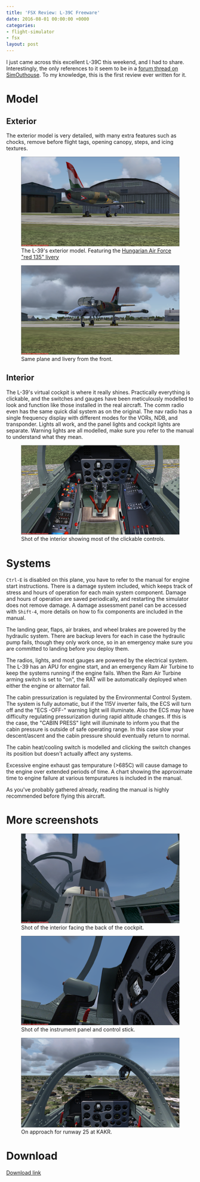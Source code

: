 ```yaml
---
title: 'FSX Review: L-39C Freeware'
date: 2016-08-01 00:00:00 +0000
categories:
- flight-simulator
- fsx
layout: post
---
```


I just came across this excellent L-39C this weekend, and I had to share. Interestingly, the only references to it seem to be in a [forum thread on SimOuthouse](http://www.sim-outhouse.com/sohforums/showthread.php?92435-DoughBree-L-39C-%28FSX%29). To my knowledge, this is the first review ever written for it.

# Model

## Exterior

The exterior model is very detailed, with many extra features such as chocks, remove before flight tags, opening canopy, steps, and icing textures.

<figure>
<img src="/assets/l39-exterior.png" alt="Picture of the l-39's exterior">
<figcaption>The L-39's exterior model. Featuring the <a href="http://www.sim-outhouse.com/sohforums/showthread.php?94934-L39C-Albatros-Capali-zip">Hungarian Air Force "red 135" livery</a></figcaption>
</figure>


<figure>
<img src="/assets/l39-exterior-front.png" alt="Picture of the l-39's exterior">
<figcaption>Same plane and livery from the front.</figcaption>
</figure>


## Interior

The L-39's virtual cockpit is where it really shines. Practically everything is clickable, and the switches and gauges have been meticulously modelled to look and function like those installed in the real aircraft. The comm radio even has the same quick dial system as on the original. The nav radio has a single frequency display with different modes for the VORs, NDB, and transponder. Lights all work, and the panel lights and cockpit lights are separate. Warning lights are all modelled, make sure you refer to the manual to understand what they mean.

<figure>
<img src="/assets/l39-interior.png" alt="Picture of the l-39's interior">
<figcaption>Shot of the interior showing most of the clickable controls.</figcaption>
</figure>


# Systems

`Ctrl-E` is disabled on this plane, you have to refer to the manual for engine start instructions. There is a damage system included, which keeps track of stress and hours of operation for each main system component. Damage and hours of operation are saved periodically, and restarting the simulator does not remove damage. A damage assessment panel can be accessed with `Shift-4`, more details on how to fix components are included in the manual.

The landing gear, flaps, air brakes, and wheel brakes are powered by the hydraulic system. There are backup levers for each in case the hydraulic pump fails, though they only work once, so in an emergency make sure you are committed to landing before you deploy them.

The radios, lights, and most gauges are powered by the electrical system. The L-39 has an APU for engine start, and an emergency Ram Air Turbine to keep the systems running if the engine fails. When the Ram Air Turbine arming switch is set to "on", the RAT will be automatically deployed when either the engine or alternator fail.

The cabin pressurization is regulated by the Environmental Control System. The system is fully automatic, but if the 115V inverter fails, the ECS will turn off and the "ECS -OFF-" warning light will illuminate. Also the ECS may have difficulty regulating pressurization during rapid altitude changes. If this is the case, the "CABIN PRESS" light will illuminate to inform you that the cabin pressure is outside of safe operating range. In this case slow your descent/ascent and the cabin pressure should eventually return to normal.

The cabin heat/cooling switch is modelled and clicking the switch changes its position but doesn't actually affect any systems.

Excessive engine exhaust gas tempurature (>685C) will cause damage to the engine over extended periods of time. A chart showing the approximate time to engine failure at various tempuratures is included in the manual.

As you've probably gathered already, reading the manual is highly recommended before flying this aircraft.


# More screenshots


<figure>
<img src="/assets/l39-interior-seat.png" alt="Picture of the l-39's interior">
<figcaption>Shot of the interior facing the back of the cockpit.</figcaption>
</figure>

<figure>
<img src="/assets/l39-interior-panel.png" alt="Picture of the l-39's interior">
<figcaption>Shot of the instrument panel and control stick.</figcaption>
</figure>

<figure>
<img src="/assets/l39-interior-approach.png" alt="Picture of the l-39's interior">
<figcaption>On approach for runway 25 at KAKR.</figcaption>
</figure>

# Download

[Download link](https://drive.google.com/file/d/0B6K_xiE2GqmMNElNWHpEOTE1UE0/view?usp=sharing)

